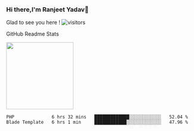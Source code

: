 ### Hi there,I'm Ranjeet Yadav👋

Glad to see you here ! ![visitors](https://visitor-badge.glitch.me/badge?page_id=${ranjeetproject}.${ranjeetproject.repo.id}) 

GitHub Readme Stats 

<img height="180em" src="https://github-readme-stats.vercel.app/api?username=ranjeetproject&show_icons=true&hide_border=true&&count_private=true&include_all_commits=true" />

<!--START_SECTION:waka-->
```text
PHP              6 hrs 32 mins   █████████████░░░░░░░░░░░░   52.04 % 
Blade Template   6 hrs 1 min     ████████████░░░░░░░░░░░░░   47.96 % 
```
<!--END_SECTION:waka-->
